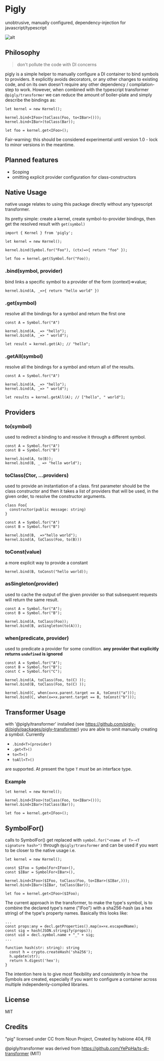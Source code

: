 # Pigly 
unobtrusive, manually configured, dependency-injection for javascript/typescript

![alt](https://avatars0.githubusercontent.com/u/50213493?s=400&u=65942b405a979397a2c358366db85c3d06f521f5&v=4)

## Philosophy 

> don't pollute the code with DI concerns 

pigly is a simple helper to manually configure a DI container to bind symbols to providers. It explicitly avoids decorators, or any other changes to existing code, and on its own doesn't require any other dependency / compilation-step to work. However, when combined with the typescript transformer `@pigly/transformer` we can reduce the amount of boiler-plate and simply describe the bindings as: 

```
let kernel = new Kernel();

kernel.bind<IFoo>(toClass(Foo, to<IBar>()));
kernel.bind<IBar>(toClass(Bar));

let foo = kernel.get<IFoo>();
```

Fair-warning: this should be considered experimental until version 1.0 - lock to minor versions in the meantime. 

## Planned features

* Scoping
* omitting explicit provider configuration for class-constructors

## Native Usage

native usage relates to using this package directly without any typescript transformer. 

Its pretty simple: create a kernel, create symbol-to-provider bindings, then get the resolved result with `get(symbol)` 

```
import { Kernel } from 'pigly';

let kernel = new Kernel();

kernel.bind(Symbol.for("Foo"), (ctx)=>{ return "foo" });

let foo = kernel.get(Symbol.for("Foo));
```

### .bind(symbol, provider)

bind links a specific symbol to a provider of the form (context)=>value;

```
kernel.bind(A, _=>{ return "hello world" })
```

### .get(symbol)

resolve all the bindings for a symbol and return the first one

```
const A = Symbol.for("A")

kernel.bind(A, _=> "hello");
kernel.bind(A, _=> " world");

let result = kernel.get(A); // "hello";
```

### .getAll(symbol)

resolve all the bindings for a symbol and return all of the results. 

```
const A = Symbol.for("A")

kernel.bind(A, _=> "hello");
kernel.bind(A, _=> " world");

let results = kernel.getAll(A); // ["hello", " world"];
```

## Providers

### to(symbol)

used to redirect a binding to and resolve it through a different symbol. 

```
const A = Symbol.for("A")
const B = Symbol.for("B")

kernel.bind(A, to(B));
kernel.bind(B, _ => "hello world");
```

### toClass(Ctor, ...providers)

used to provide an instantiation of a class. first parameter should be the class constructor and then it takes a list of providers that will be used, in the given order, to resolve the constructor arguments.  

```
class Foo{
  constructor(public message: string)
}

const A = Symbol.for("A")
const B = Symbol.for("B")

kernel.bind(B, _=>"hello world");
kernel.bind(A, toClass(Foo, to(B)))
```

### toConst(value)

a more explicit way to provide a constant

```
kernel.bind(B, toConst("hello world));
```

### asSingleton(provider)

used to cache the output of the given provider so that subsequent requests will return the same result. 

```
const A = Symbol.for("A");
const B = Symbol.for("B");

kernel.bind(A, toClass(Foo));
kernel.bind(B, asSingleton(to(A)));
```

### when(predicate, provider)

used to predicate a provider for some condition. **any provider that explicitly returns `undefined` is ignored**

```
const A = Symbol.for("A");
const B = Symbol.for("B");
const C = Symbol.for("C");

kernel.bind(A, toClass(Foo, to(C) ));
kernel.bind(B, toClass(Foo, to(C) ));

kernel.bind(C, when(x=>x.parent.target == A, toConst("a")));
kernel.bind(C, when(x=>x.parent.target == B, toConst("b")));
```

## Transformer Usage

with '@pigly/transformer' installed (see https://github.com/pigly-di/pigly/packages/pigly-transformer) you are able to omit manually creating a symbol. Currently 

* `.bind<T>(provider)` 
* `.get<T>()`
* `to<T>()` 
* `toAll<T>()` 

are supported. At present the type `T` _must_ be an interface type. 

### Example

```
let kernel = new Kernel();

kernel.bind<IFoo>(toClass(Foo, to<IBar>()));
kernel.bind<IBar>(toClass(Bar));

let foo = kernel.get<IFoo>();
```

## SymbolFor<T>()

calls to SymbolFor<T>() get replaced with `symbol.for("<name of T>-<T signature hash>")` through `@pigly/transformer` and can be used if you want to be closer to the native usage i.e.  

```
let kernel = new Kernel();

const $IFoo = SymbolFor<IFoo>(),
const $IBar = SymbolFor<IBar>(),

kernel.bind<IFoo>($IFoo, toClass(Foo, to<IBar>($IBar,)));
kernel.bind<IBar>($IBar, toClass(Bar));

let foo = kernel.get<IFoo>($IFoo);
```

The current approach in the transformer, to make the type's symbol, is to combine the declared type's name ("IFoo") with a sha256-hash (as a hex string) of the type's property names. Basically this looks like: 

``` 
...
const props:any = decl.getProperties().map(x=>x.escapedName);  
const sig = hash(JSON.stringify(props));
const uid = decl.symbol.name + "_" + sig;
...

function hash(str: string): string
  const h = crypto.createHash('sha256');
  h.update(str);
  return h.digest('hex');
}
```

The intention here is to give most flexibility and consistently in how the Symbols are created, especially if you want to configure a container across multiple independenly-compiled libraries. 

## License
MIT

## Credits

"pig" licensed under CC from Noun Project, Created by habione 404, FR 

@pigly/transformer was derived from https://github.com/YePpHa/ts-di-transformer  (MIT)